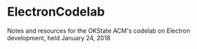 # ElectronCodelab
Notes and resources for the OKState ACM's codelab on Electron development, held January 24, 2018
